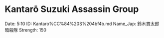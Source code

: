 # Kantarō Suzuki Assassin Group

Date: 5:10
ID: Kantaro%CC%84%20S%204bf4b.md
Name_Jap: 鈴木貫太郎暗殺隊
Strength: 150